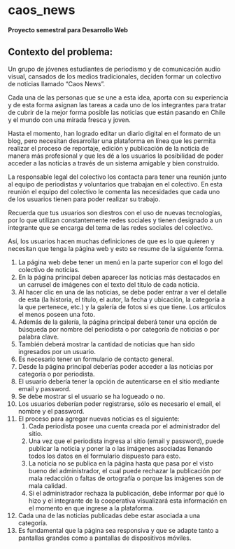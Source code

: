 # caos_news
#### Proyecto semestral para Desarrollo Web


## Contexto del problema: 

Un grupo de jóvenes estudiantes de periodismo y de comunicación audio visual, cansados de los medios tradicionales, deciden formar un colectivo de noticias llamado “Caos News”.

Cada una de las personas que se une a esta idea, aporta con su experiencia y de esta forma asignan las tareas a cada uno de los integrantes para tratar de cubrir de la mejor forma posible las noticias que están pasando en Chile y el mundo con una mirada fresca y joven.

Hasta el momento, han logrado editar un diario digital en el formato de un blog, pero necesitan desarrollar una plataforma en línea que les permita realizar el proceso de reportaje, edición y publicación de la noticia de manera más profesional y que les dé a los usuarios la posibilidad de poder
acceder a las noticias a través de un sistema amigable y bien construido.

La responsable legal del colectivo los contacta para tener una reunión junto al equipo de periodistas y voluntarios que trabajan en el colectivo. En esta reunión el equipo del colectivo le comenta las necesidades que cada uno de los usuarios tienen para poder realizar su trabajo.

Recuerda que tus usuarios son diestros con el uso de nuevas tecnologías, por lo que utilizan constantemente redes sociales y tienen designado a un integrante que se encarga del tema de las redes sociales del colectivo.

Así, los usuarios hacen muchas definiciones de que es lo que quieren y necesitan que tenga la página web y esto se resume de la siguiente forma.

1. La página web debe tener un menú en la parte superior con el logo del colectivo de noticias.
2. En la página principal deben aparecer las noticias más destacados en un carrusel de imágenes con el texto del título de cada noticia.
3. Al hacer clic en una de las noticias, se debe poder entrar a ver el detalle de esta (la historia, el título, el autor, la fecha y ubicación, la categoría a la que pertenece, etc.) y la galería de fotos si es que tiene. Los artículos el menos poseen una foto.
4. Además de la galería, la página principal deberá tener una opción de búsqueda por nombre del periodista o por categoría de noticias o por palabra clave.
5. También deberá mostrar la cantidad de noticias que han sido ingresados por un usuario.
6. Es necesario tener un formulario de contacto general.
7. Desde la página principal deberías poder acceder a las noticias por categoría o por periodista.
8. El usuario debería tener la opción de autenticarse en el sitio mediante email y password.
9. Se debe mostrar si el usuario se ha logueado o no.
10. Los usuarios deberían poder registrarse, sólo es necesario el email, el nombre y el password.
11. El proceso para agregar nuevas noticias es el siguiente:
    1. Cada periodista posee una cuenta creada por el administrador del sitio.
    2. Una vez que el periodista ingresa al sitio (email y password), puede publicar la noticia y poner la o las imágenes asociadas llenando todos los datos en el formulario dispuesto para esto.
    3. La noticia no se publica en la página hasta que pasa por el visto bueno del administrador, el cual puede rechazar la publicación por mala redacción o faltas de ortografía o porque las imágenes son de mala calidad.
    4. Si el administrador rechaza la publicación, debe informar por qué lo hizo y el integrante de la cooperativa visualizará esta información en el momento en que ingrese a la plataforma.
12. Cada una de las noticias publicadas debe estar asociada a una categoría.
13. Es fundamental que la página sea responsiva y que se adapte tanto a pantallas grandes como a pantallas de dispositivos móviles.


